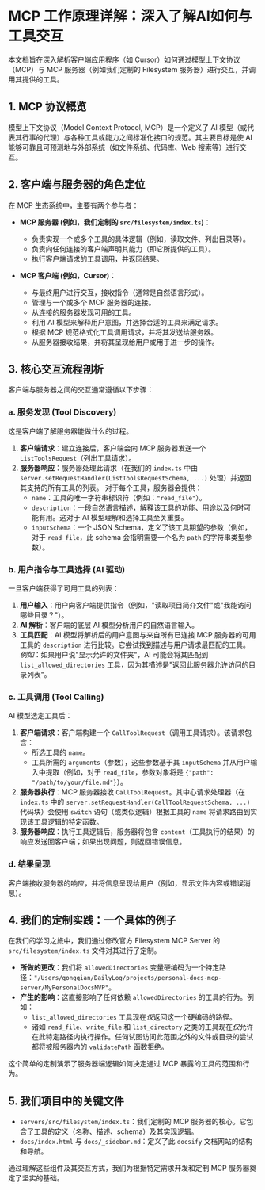# MCP 工作原理详解：深入了解AI如何与工具交互

本文档旨在深入解析客户端应用程序（如 Cursor）如何通过模型上下文协议（MCP）与 MCP 服务器（例如我们定制的 Filesystem 服务器）进行交互，并调用其提供的工具。

## 1. MCP 协议概览

模型上下文协议（Model Context Protocol, MCP）是一个定义了 AI 模型（或代表其行事的代理）与各种工具或能力之间标准化接口的规范。其主要目标是使 AI 能够可靠且可预测地与外部系统（如文件系统、代码库、Web 搜索等）进行交互。

## 2. 客户端与服务器的角色定位

在 MCP 生态系统中，主要有两个参与者：

-   **MCP 服务器 (例如，我们定制的 `src/filesystem/index.ts`)**：
    -   负责实现一个或多个工具的具体逻辑（例如，读取文件、列出目录等）。
    -   负责向任何连接的客户端声明其能力（即它所提供的工具）。
    -   执行客户端请求的工具调用，并返回结果。

-   **MCP 客户端 (例如，Cursor)**：
    -   与最终用户进行交互，接收指令（通常是自然语言形式）。
    -   管理与一个或多个 MCP 服务器的连接。
    -   从连接的服务器发现可用的工具。
    -   利用 AI 模型来解释用户意图，并选择合适的工具来满足请求。
    -   根据 MCP 规范格式化工具调用请求，并将其发送给服务器。
    -   从服务器接收结果，并将其呈现给用户或用于进一步的操作。

## 3. 核心交互流程剖析

客户端与服务器之间的交互通常遵循以下步骤：

### a. 服务发现 (Tool Discovery)

这是客户端了解服务器能做什么的过程。

1.  **客户端请求**：建立连接后，客户端会向 MCP 服务器发送一个 `ListToolsRequest`（列出工具请求）。
2.  **服务器响应**：服务器处理此请求（在我们的 `index.ts` 中由 `server.setRequestHandler(ListToolsRequestSchema, ...)` 处理）并返回其支持的所有工具的列表。
    对于每个工具，服务器会提供：
    -   `name`：工具的唯一字符串标识符（例如：`"read_file"`）。
    -   `description`：一段自然语言描述，解释该工具的功能、用途以及何时可能有用。这对于 AI 模型理解和选择工具至关重要。
    -   `inputSchema`：一个 JSON Schema，定义了该工具期望的参数（例如，对于 `read_file`，此 schema 会指明需要一个名为 `path` 的字符串类型参数）。

### b. 用户指令与工具选择 (AI 驱动)

一旦客户端获得了可用工具的列表：

1.  **用户输入**：用户向客户端提供指令（例如，"读取项目简介文件"或"我能访问哪些目录？"）。
2.  **AI 解析**：客户端的底层 AI 模型分析用户的自然语言输入。
3.  **工具匹配**：AI 模型将解析后的用户意图与来自所有已连接 MCP 服务器的可用工具的 `description` 进行比较。它尝试找到描述与用户请求最匹配的工具。
    *例如*：如果用户说"显示允许的文件夹"，AI 可能会将其匹配到 `list_allowed_directories` 工具，因为其描述是"返回此服务器允许访问的目录列表"。

### c. 工具调用 (Tool Calling)

AI 模型选定工具后：

1.  **客户端请求**：客户端构建一个 `CallToolRequest`（调用工具请求）。该请求包含：
    -   所选工具的 `name`。
    -   工具所需的 `arguments`（参数），这些参数基于其 `inputSchema` 并从用户输入中提取（例如，对于 `read_file`，参数对象将是 `{"path": "/path/to/your/file.md"}`）。
2.  **服务器执行**：MCP 服务器接收 `CallToolRequest`。其中心请求处理器（在 `index.ts` 中的 `server.setRequestHandler(CallToolRequestSchema, ...)` 代码块）会使用 `switch` 语句（或类似逻辑）根据工具的 `name` 将请求路由到实现该工具逻辑的特定函数。
3.  **服务器响应**：执行工具逻辑后，服务器将包含 `content`（工具执行的结果）的响应发送回客户端；如果出现问题，则返回错误信息。

### d. 结果呈现

客户端接收服务器的响应，并将信息呈现给用户（例如，显示文件内容或错误消息）。

## 4. 我们的定制实践：一个具体的例子

在我们的学习之旅中，我们通过修改官方 Filesystem MCP Server 的 `src/filesystem/index.ts` 文件对其进行了定制。

-   **所做的更改**：我们将 `allowedDirectories` 变量硬编码为一个特定路径：`"/Users/gongqian/DailyLog/projects/personal-docs-mcp-server/MyPersonalDocsMVP"`。
-   **产生的影响**：这直接影响了任何依赖 `allowedDirectories` 的工具的行为。例如：
    -   `list_allowed_directories` 工具现在*仅*返回这一个硬编码的路径。
    -   诸如 `read_file`、`write_file` 和 `list_directory` 之类的工具现在*仅*允许在此特定路径内执行操作。任何试图访问此范围之外的文件或目录的尝试都将被服务器内的 `validatePath` 函数拒绝。

这个简单的定制演示了服务器端逻辑如何决定通过 MCP 暴露的工具的范围和行为。

## 5. 我们项目中的关键文件

-   `servers/src/filesystem/index.ts`：我们定制的 MCP 服务器的核心。它包含了工具的定义（名称、描述、schema）及其实现逻辑。
-   `docs/index.html` 与 `docs/_sidebar.md`：定义了此 `docsify` 文档网站的结构和导航。

通过理解这些组件及其交互方式，我们为根据特定需求开发和定制 MCP 服务器奠定了坚实的基础。 